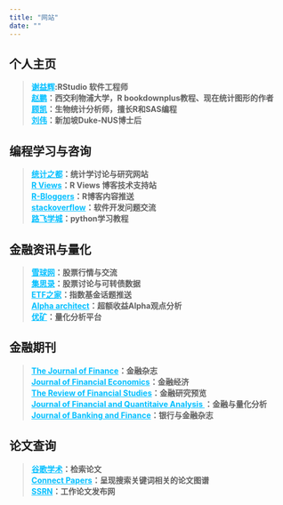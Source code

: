 ```yaml
---
title: "网站"
date: ""
---
```


## 个人主页

> **<a href="https://yihui.org/" style="color:#00BFFF;">谢益辉</a>:RStudio 软件工程师** <br>
**<a href="https://pzhao.org/" style="color:#00BFFF;">赵鹏</a>：西交利物浦大学，R bookdownplus教程、现在统计图形的作者**<br>
**<a href="https://bioinfo-scrounger.com/" style="color:#00BFFF;">顾凯</a>：生物统计分析师，擅长R和SAS编程**<br>
**<a href="https://weiliu.netlify.app/" style="color:#00BFFF;">刘伟</a>：新加坡Duke-NUS博士后**



## 编程学习与咨询

> **<a href="https://cosx.org//" style="color:#00BFFF;">统计之都</a>：统计学讨论与研究网站**<br>
**<a href="https://rviews.rstudio.com/" style="color:#00BFFF;">R Views</a>：R Views 博客技术支持站**<br>
**<a href="https://rviews.rstudio.com/" style="color:#00BFFF;">R-Bloggers</a>：R博客内容推送**<br>
**<a href="https://www.r-bloggers.com/" style="color:#00BFFF;">stackoverflow</a>：软件开发问题交流**<br>
**<a href="http://www.byhy.net/" style="color:#00BFFF;">路飞学城</a>：python学习教程**


## 金融资讯与量化

> **<a href="https://xueqiu.com/" style="color:#00BFFF;">雪球网</a>：股票行情与交流**<br>
**<a href="https://www.jisilu.cn/" style="color:#00BFFF;">集思录</a>：股票讨论与可转债数据**<br>
**<a href="http://www.etf.group/" style="color:#00BFFF;">ETF之家</a>：指数基金话题推送**<br>
**<a href="https://alphaarchitect.com/category/architect-academic-insights/factor-investing/momentum-investing/" style="color:#00BFFF;">Alpha architect</a>：超额收益Alpha观点分析**<br>
**<a href="https://www.joinquant.com/" style="color:#00BFFF;">优矿</a>：量化分析平台**


## 金融期刊

> **<a href="https://onlinelibrary.wiley.com/journal/15406261" style="color:#00BFFF;">The Journal of Finance</a>：金融杂志**<br>
**<a href="https://www.sciencedirect.com/journal/journal-of-financial-economics" style="color:#00BFFF;">Journal of Financial Economics</a>：金融经济**<br>
**<a href="https://academic.oup.com/rfs/issue" style="color:#00BFFF;">The Review of Financial Studies</a>：金融研究预览**<br>
**<a href="https://www.cambridge.org/core/journals/journal-of-financial-and-quantitative-analysis/latest-issue" style="color:#00BFFF;">Journal of Financial and Quantitaive Analysis </a>：金融与量化分析**<br>
**<a href="https://www.sciencedirect.com/journal/journal-of-banking-and-finance" style="color:#00BFFF;">Journal of Banking and Finance</a>：银行与金融杂志**

## 论文查询

> **<a href="https://scholar.google.com/" style="color:#00BFFF;">谷歌学术</a>：检索论文**<br>
**<a href="https://www.connectedpapers.com/" style="color:#00BFFF;">Connect Papers</a>：呈现搜索关键词相关的论文图谱**<br>
**<a href="https://www.ssrn.com/index.cfm/en/" style="color:#00BFFF;">SSRN</a>：工作论文发布网**


